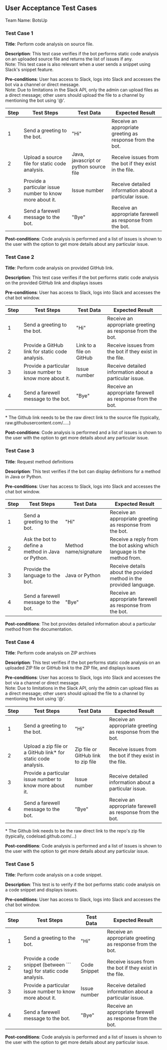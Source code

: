 ## User Acceptance Test Cases
Team Name: BotsUp

### Test Case 1

**Title**: Perform code analysis on source file. 

**Description**: This test case verifies if the bot performs static code analysis on an uploaded source file and returns the list of issues if any.  
Note: This test case is also relevant when a user sends a snippet using Slack's snippet feature.

**Pre-conditions**: User has access to Slack, logs into Slack and accesses the bot via a channel or direct message.  
Note: Due to limitations in the Slack API, only the admin can upload files as a direct message; other users should upload the file to a channel by mentioning the bot using '@'.

| Step  | Test Steps  | Test Data  | Expected Result 
| ------------- | ------------  |  ------------ | ----------
| 1 | Send a greeting to the bot. | "Hi" | Receive an appropriate greeting as response from the bot.
| 2 | Upload a source file for static code analysis. | Java, javascript or python source file | Receive issues from the bot if they exist in the file.
| 3 | Provide a particular issue number to know more about it. | Issue number | Receive detailed information about a particular issue.
| 4 | Send a farewell message to the bot. | "Bye" |  Receive an appropriate farewell as response from the bot.

**Post-conditions**: Code analysis is performed and a list of issues is shown to the user with the option to get more details about any particular issue.

### Test Case 2

**Title**: Perform code analysis on provided GitHub link. 

**Description**: This test case verifies if the bot performs static code analysis on the provided GitHub link and displays issues

**Pre-conditions**: User has access to Slack, logs into Slack and accesses the chat bot window.

| Step  | Test Steps  | Test Data  | Expected Result 
| ------------- | ------------  |  ------------ | ----------
| 1 | Send a greeting to the bot. | "Hi" | Receive an appropriate greeting as response from the bot.
| 2 | Provide a GitHub link for static code analysis. | Link to a file on GitHub  | Receive issues from the bot if they exist in the file.
| 3 | Provide a particular issue number to know more about it. | Issue number | Receive detailed information about a particular issue.
| 4 | Send a farewell message to the bot. | "Bye" |  Receive an appropriate farewell as response from the bot.

\* The Github link needs to be the raw direct link to the source file (typically, raw.githubusercontent.com/.....)  

**Post-conditions**: Code analysis is performed and a list of issues is shown to the user with the option to get more details about any particular issue.

### Test Case 3

**Title**: Request method definitions 

**Description**: This test verifies if the bot can display definitions for a method in Java or Python.

**Pre-conditions**: User has access to Slack, logs into Slack and accesses the chat bot window.

| Step  | Test Steps  | Test Data  | Expected Result 
| ------------- | ------------  |  ------------ | ----------
| 1 | Send a greeting to the bot. | "Hi" | Receive an appropriate greeting as response from the bot.
| 2 | Ask the bot to define a method in Java or Python. | Method name/signature  | Receive a reply from the bot asking which language is the method from.
| 3 | Provide the language to the bot. | Java or Python |  Receive details about the povided method in the provided language.
| 4 | Send a farewell message to the bot. | "Bye" |  Receive an appropriate farewell as response from the bot.

**Post-conditions**: The bot provides detailed information about a particular method from the documentation.

### Test Case 4

**Title**: Perform code analysis on ZIP archives

**Description**: This test verifies if the bot performs static code analysis on an uploaded ZIP file or GitHub link to the ZIP file, and displays issues

**Pre-conditions**: 
User has access to Slack, logs into Slack and accesses the bot via a channel or direct message.  
Note: Due to limitations in the Slack API, only the admin can upload files as a direct message; other users should upload the file to a channel by mentioning the bot using '@'.

| Step  | Test Steps  | Test Data  | Expected Result 
| ------------- | ------------  |  ------------ | ----------
| 1 | Send a greeting to the bot. | "Hi" | Receive an appropriate greeting as response from the bot.
| 2 | Upload a zip file or a GitHub link* for static code analysis. | Zip file or GitHub link to zip file  | Receive issues from the bot if they exist in the file.
| 3 | Provide a particular issue number to know more about it. | Issue number | Receive detailed information about a particular issue.
| 4 | Send a farewell message to the bot. | "Bye" |  Receive an appropriate farewell as response from the bot.

\* The Github link needs to be the raw direct link to the repo's zip file (typically, codeload.github.com/...)  

**Post-conditions**: Code analysis is performed and a list of issues is shown to the user with the option to get more details about any particular issue.

### Test Case 5

**Title**: Perform code analysis on a code snippet. 

**Description**: This test is to verify if the bot performs static code analysis on a code snippet and displays issues.

**Pre-conditions**: User has access to Slack, logs into Slack and accesses the chat bot window.

| Step  | Test Steps  | Test Data  | Expected Result 
| ------------- | ------------  |  ------------ | ----------
| 1 | Send a greeting to the bot. | "Hi" | Receive an appropriate greeting as response from the bot.
| 2 | Provide a code snippet (between \`\`\` tag) for static code analysis. | Code Snippet  | Receive issues from the bot if they exist in the file.
| 3 | Provide a particular issue number to know more about it. | Issue number | Receive detailed information about a particular issue.
| 4 | Send a farewell message to the bot. | "Bye" |  Receive an appropriate farewell as response from the bot.

**Post-conditions**: Code analysis is performed and a list of issues is shown to the user with the option to get more details about any particular issue.

